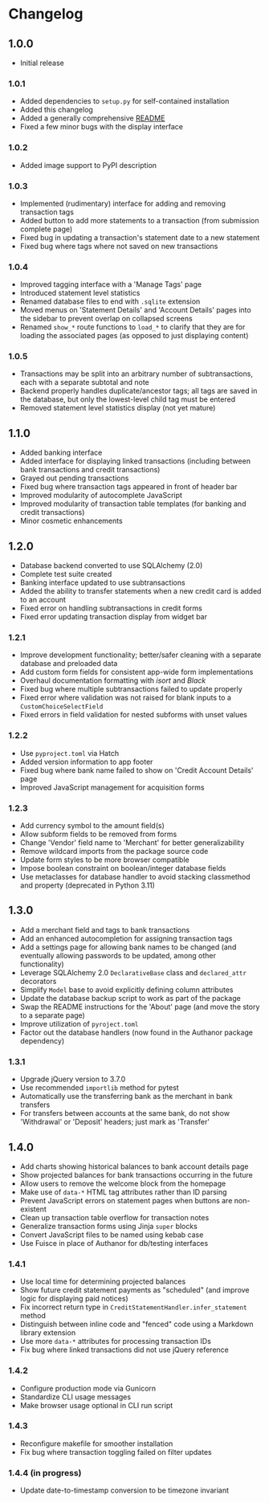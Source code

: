 # Changelog


## 1.0.0

- Initial release


### 1.0.1

- Added dependencies to `setup.py` for self-contained installation
- Added this changelog
- Added a generally comprehensive [README](README.md)
- Fixed a few minor bugs with the display interface


### 1.0.2

- Added image support to PyPI description


### 1.0.3

- Implemented (rudimentary) interface for adding and removing transaction tags
- Added button to add more statements to a transaction (from submission complete page)
- Fixed bug in updating a transaction's statement date to a new statement
- Fixed bug where tags where not saved on new transactions


### 1.0.4

- Improved tagging interface with a 'Manage Tags' page
- Introduced statement level statistics
- Renamed database files to end with `.sqlite` extension
- Moved menus on 'Statement Details' and 'Account Details' pages into the sidebar to prevent overlap on collapsed screens
- Renamed `show_*` route functions to `load_*` to clarify that they are for loading the associated pages (as opposed to just displaying content)


### 1.0.5

- Transactions may be split into an arbitrary number of subtransactions, each with a separate subtotal and note
- Backend properly handles duplicate/ancestor tags; all tags are saved in the database, but only the lowest-level child tag must be entered
- Removed statement level statistics display (not yet mature)


## 1.1.0

- Added banking interface
- Added interface for displaying linked transactions (including between bank transactions and credit transactions)
- Grayed out pending transactions
- Fixed bug where transaction tags appeared in front of header bar
- Improved modularity of autocomplete JavaScript
- Improved modularity of transaction table templates (for banking and credit transactions)
- Minor cosmetic enhancements


## 1.2.0

- Database backend converted to use SQLAlchemy (2.0)
- Complete test suite created
- Banking interface updated to use subtransactions
- Added the ability to transfer statements when a new credit card is added to an account
- Fixed error on handling subtransactions in credit forms
- Fixed error updating transaction display from widget bar


### 1.2.1

- Improve development functionality; better/safer cleaning with a separate database and preloaded data
- Add custom form fields for consistent app-wide form implementations
- Overhaul documentation formatting with _isort_ and _Black_
- Fixed bug where multiple subtransactions failed to update properly
- Fixed error where validation was not raised for blank inputs to a `CustomChoiceSelectField`
- Fixed errors in field validation for nested subforms with unset values


### 1.2.2

- Use `pyproject.toml` via Hatch
- Added version information to app footer
- Fixed bug where bank name failed to show on 'Credit Account Details' page
- Improved JavaScript management for acquisition forms


### 1.2.3

- Add currency symbol to the amount field(s)
- Allow subform fields to be removed from forms
- Change 'Vendor' field name to 'Merchant' for better generalizability
- Remove wildcard imports from the package source code
- Update form styles to be more browser compatible
- Impose boolean constraint on boolean/integer database fields
- Use metaclasses for database handler to avoid stacking classmethod and property (deprecated in Python 3.11)


## 1.3.0

- Add a merchant field and tags to bank transactions
- Add an enhanced autocompletion for assigning transaction tags
- Add a settings page for allowing bank names to be changed (and eventually allowing passwords to be updated, among other functionality)
- Leverage SQLAlchemy 2.0 `DeclarativeBase` class and `declared_attr` decorators
- Simplify `Model` base to avoid explicitly defining column attributes
- Update the database backup script to work as part of the package
- Swap the README instructions for the 'About' page (and move the story to a separate page)
- Improve utilization of `pyroject.toml`
- Factor out the database handlers (now found in the Authanor package dependency)


### 1.3.1

- Upgrade jQuery version to 3.7.0
- Use recommended `importlib` method for pytest
- Automatically use the transferring bank as the merchant in bank transfers
- For transfers between accounts at the same bank, do not show 'Withdrawal' or 'Deposit' headers; just mark as 'Transfer'


## 1.4.0

- Add charts showing historical balances to bank account details page
- Show projected balances for bank transactions occurring in the future
- Allow users to remove the welcome block from the homepage
- Make use of `data-*` HTML tag attributes rather than ID parsing
- Prevent JavaScript errors on statement pages when buttons are non-existent
- Clean up transaction table overflow for transaction notes
- Generalize transaction forms using Jinja `super` blocks
- Convert JavaScript files to be named using kebab case
- Use Fuisce in place of Authanor for db/testing interfaces


### 1.4.1

- Use local time for determining projected balances
- Show future credit statement payments as "scheduled" (and improve logic for displaying paid notices)
- Fix incorrect return type in `CreditStatementHandler.infer_statement` method
- Distinguish between inline code and "fenced" code using a Markdown library extension
- Use more `data-*` attributes for processing transaction IDs
- Fix bug where linked transactions did not use jQuery reference


### 1.4.2

- Configure production mode via Gunicorn
- Standardize CLI usage messages
- Make browser usage optional in CLI run script


### 1.4.3

- Reconfigure makefile for smoother installation
- Fix bug where transaction toggling failed on filter updates


### 1.4.4 (in progress)

- Update date-to-timestamp conversion to be timezone invariant
